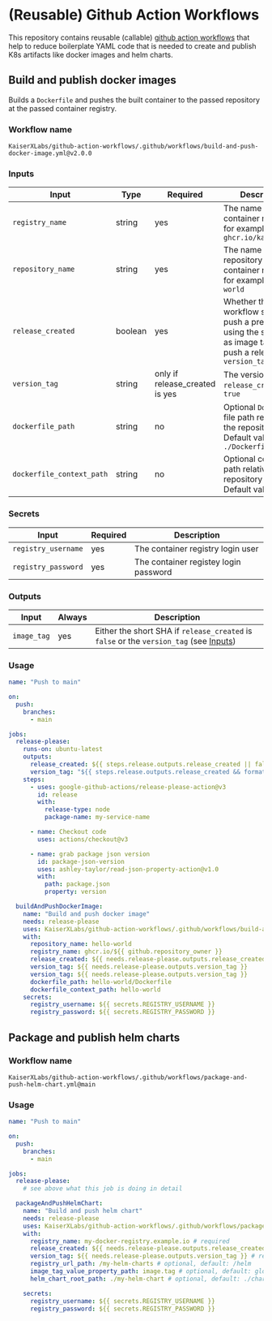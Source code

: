 # (Reusable) Github Action Workflows

This repository contains reusable (callable) [github action workflows](https://github.com/features/actions) that help to reduce boilerplate YAML code that is needed to create and publish K8s artifacts like docker images and helm charts.

## Build and publish docker images

Builds a `Dockerfile` and pushes the built container to the passed repository at the passed container registry.

### Workflow name

<!-- x-release-please-start-version -->

`KaiserXLabs/github-action-workflows/.github/workflows/build-and-push-docker-image.yml@v2.0.0`

<!-- x-release-please-end -->

### Inputs

| Input                     | Type    | Required                       | Description                                                                                                            |
| ------------------------- | ------- | ------------------------------ | ---------------------------------------------------------------------------------------------------------------------- |
| `registry_name`           | string  | yes                            | The name of the container registry, for example `ghcr.io/kaiserxlabs`                                                  |
| `repository_name`         | string  | yes                            | The name of the repository at the container registry, for example `hello-world`                                        |
| `release_created`         | boolean | yes                            | Whether this workflow should push a pre-release using the short SHA as image tag or push a release using `version_tag` |
| `version_tag`             | string  | only if release_created is yes | The version tag if `release_created` is `true`                                                                         |
| `dockerfile_path`         | string  | no                             | Optional `Dockerfile` file path relative to the repository root. Default value is `./Dockerfile`                       |
| `dockerfile_context_path` | string  | no                             | Optional context path relative to the repository root. Default value is `.`                                            |

### Secrets

| Input               | Required | Description                           |
| ------------------- | -------- | ------------------------------------- |
| `registry_username` | yes      | The container registry login user     |
| `registry_password` | yes      | The container registey login password |

### Outputs

| Input       | Always | Description                                                                                       |
| ----------- | ------ | ------------------------------------------------------------------------------------------------- |
| `image_tag` | yes    | Either the short SHA if `release_created` is `false` or the `version_tag` (see [Inputs](#inputs)) |

### Usage

```yaml
name: "Push to main"

on:
  push:
    branches:
      - main

jobs:
  release-please:
    runs-on: ubuntu-latest
    outputs:
      release_created: ${{ steps.release.outputs.release_created || false }}
      version_tag: "${{ steps.release.outputs.release_created && format('{0}.{1}.{2}',steps.release.outputs.major,steps.release.outputs.minor,steps.release.outputs.patch) || steps.package-json-version.outputs.value }}"
    steps:
      - uses: google-github-actions/release-please-action@v3
        id: release
        with:
          release-type: node
          package-name: my-service-name

      - name: Checkout code
        uses: actions/checkout@v3

      - name: grab package json version
        id: package-json-version
        uses: ashley-taylor/read-json-property-action@v1.0
        with:
          path: package.json
          property: version

  buildAndPushDockerImage:
    name: "Build and push docker image"
    needs: release-please
    uses: KaiserXLabs/github-action-workflows/.github/workflows/build-and-push-docker-image.yml@v2.0.0 # x-release-please-version
    with:
      repository_name: hello-world
      registry_name: ghcr.io/${{ github.repository_owner }}
      release_created: ${{ needs.release-please.outputs.release_created == 'true' }}
      version_tag: ${{ needs.release-please.outputs.version_tag }}
      version_tag: ${{ needs.release-please.outputs.version_tag }}
      dockerfile_path: hello-world/Dockerfile
      dockerfile_context_path: hello-world
    secrets:
      registry_username: ${{ secrets.REGISTRY_USERNAME }}
      registry_password: ${{ secrets.REGISTRY_PASSWORD }}
```

## Package and publish helm charts

### Workflow name

<!-- x-release-please-start-version -->

`KaiserXLabs/github-action-workflows/.github/workflows/package-and-push-helm-chart.yml@main`

<!-- x-release-please-end -->

### Usage

```yaml
name: "Push to main"

on:
  push:
    branches:
      - main

jobs:
  release-please:
    # see above what this job is doing in detail

  packageAndPushHelmChart:
    name: "Build and push helm chart"
    needs: release-please
    uses: KaiserXLabs/github-action-workflows/.github/workflows/package-and-push-helm-chart.yml@v2.0.0 # x-release-please-version
    with:
      registry_name: my-docker-registry.example.io # required
      release_created: ${{ needs.release-please.outputs.release_created == 'true' }} # required
      version_tag: ${{ needs.release-please.outputs.version_tag }} # required
      registry_url_path: /my-helm-charts # optional, default: /helm
      image_tag_value_property_path: image.tag # optional, default: global.image.tag
      helm_chart_root_path: ./my-helm-chart # optional, default: ./charts

    secrets:
      registry_username: ${{ secrets.REGISTRY_USERNAME }}
      registry_password: ${{ secrets.REGISTRY_PASSWORD }}
```
